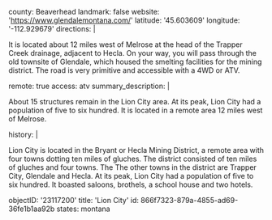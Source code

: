 county: Beaverhead
landmark: false
website: 'https://www.glendalemontana.com/'
latitude: '45.603609'
longitude: '-112.929679'
directions: |
  <p>It is located about 12 miles west of Melrose at the head of the Trapper Creek drainage, adjacent to Hecla. On your way, you will pass through the old townsite of Glendale, which housed the smelting facilities for the mining district. The road is very primitive and accessible with a 4WD or ATV.
  </p>
remote: true
access: atv
summary_description: |
  <p>About 15 structures remain in the Lion City area. At its peak, Lion City had a population of five to six hundred. It is located in a remote area 12 miles west of Melrose.
  </p>
history: |
  <p>Lion City is located in the Bryant or Hecla Mining District, a remote area with four towns dotting ten miles of gluches. The district consisted of ten miles of gluches and four towns. The The other towns in the district are Trapper City, Glendale and Hecla. At its peak, Lion City had a population of five to six hundred. It boasted saloons, brothels, a school house and two hotels.
  </p>
objectID: '23117200'
title: 'Lion City'
id: 866f7323-879a-4855-ad69-36fe1b1aa92b
states: montana
